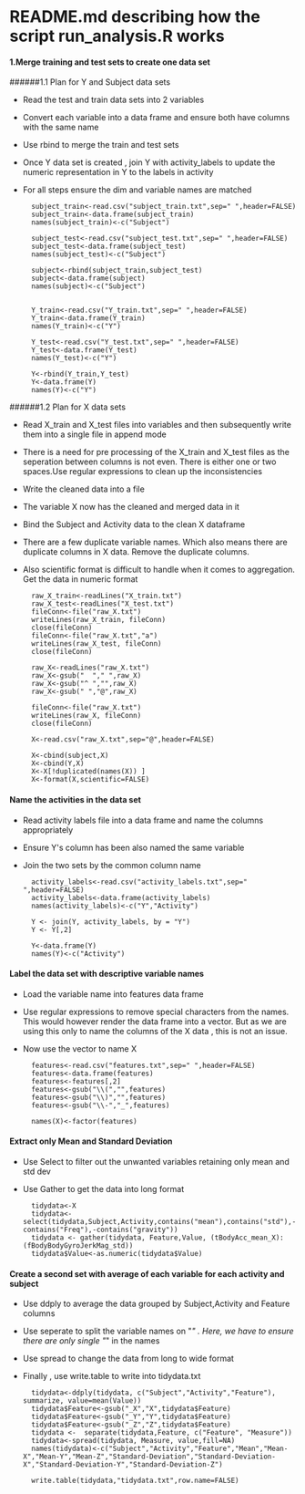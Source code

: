 # README.md describing how the script run_analysis.R works

#### 1.Merge training and test sets to create one data set

######1.1 Plan for Y and Subject data sets
* Read the test and train data sets into 2 variables
* Convert each variable into a data frame and ensure both have columns with the same name
* Use rbind to merge the train and test sets
* Once Y data set is created , join Y with activity_labels to update the numeric representation in Y to the labels in activity
* For all steps ensure the dim and variable names are matched

        subject_train<-read.csv("subject_train.txt",sep=" ",header=FALSE)
        subject_train<-data.frame(subject_train)
        names(subject_train)<-c("Subject")

        subject_test<-read.csv("subject_test.txt",sep=" ",header=FALSE)
        subject_test<-data.frame(subject_test)
        names(subject_test)<-c("Subject")

        subject<-rbind(subject_train,subject_test)
        subject<-data.frame(subject)
        names(subject)<-c("Subject")


        Y_train<-read.csv("Y_train.txt",sep=" ",header=FALSE)
        Y_train<-data.frame(Y_train)
        names(Y_train)<-c("Y")

        Y_test<-read.csv("Y_test.txt",sep=" ",header=FALSE)
        Y_test<-data.frame(Y_test)
        names(Y_test)<-c("Y")

        Y<-rbind(Y_train,Y_test)
        Y<-data.frame(Y)
        names(Y)<-c("Y")

######1.2 Plan for X data sets

* Read X_train and X_test files into variables and then subsequently write them into a single file in append mode
* There is a need for pre processing of the X_train and X_test files as the seperation between columns is not even. There is either one or two spaces.Use regular expressions to clean up the inconsistencies
* Write the cleaned data into a file
* The variable X now has the cleaned and merged data in it
* Bind the Subject and Activity data to the clean X dataframe
* There are a few duplicate variable names. Which also means there are duplicate columns in X data. Remove the duplicate columns.
* Also scientific format is difficult to handle when it comes to aggregation. Get the data in numeric format

        raw_X_train<-readLines("X_train.txt")
        raw_X_test<-readLines("X_test.txt")
        fileConn<-file("raw_X.txt")
        writeLines(raw_X_train, fileConn)
        close(fileConn)
        fileConn<-file("raw_X.txt","a")
        writeLines(raw_X_test, fileConn)
        close(fileConn)
      
        raw_X<-readLines("raw_X.txt")
        raw_X<-gsub("  "," ",raw_X)
        raw_X<-gsub("^ ","",raw_X)
        raw_X<-gsub(" ","@",raw_X)
      
        fileConn<-file("raw_X.txt")
        writeLines(raw_X, fileConn)
        close(fileConn)
      
        X<-read.csv("raw_X.txt",sep="@",header=FALSE)
        
        X<-cbind(subject,X)
        X<-cbind(Y,X)
        X<-X[!duplicated(names(X)) ]
        X<-format(X,scientific=FALSE)


#### Name the activities in the data set

* Read activity labels file into a data frame and name the columns appropriately
* Ensure Y's column has been also named the same variable
* Join the two sets by the common column name

        activity_labels<-read.csv("activity_labels.txt",sep=" ",header=FALSE)
        activity_labels<-data.frame(activity_labels)
        names(activity_labels)<-c("Y","Activity")

        Y <- join(Y, activity_labels, by = "Y")
        Y <- Y[,2]

        Y<-data.frame(Y)
        names(Y)<-c("Activity")

#### Label the data set with descriptive variable names

* Load the variable name into features data frame
* Use regular expressions to remove special characters from the names. This would however render the data frame into a vector. But as we are using this only to name the columns of the X data , this is not an issue.
* Now use the vector to name X


        features<-read.csv("features.txt",sep=" ",header=FALSE)
        features<-data.frame(features)
        features<-features[,2]
        features<-gsub("\\(","",features)
        features<-gsub("\\)","",features)
        features<-gsub("\\-","_",features)
        
        names(X)<-factor(features)

#### Extract only Mean and Standard Deviation

* Use Select to filter out the unwanted variables retaining only mean and std dev
* Use Gather to get the data into long format

        tidydata<-X
        tidydata<-select(tidydata,Subject,Activity,contains("mean"),contains("std"),-contains("Freq"),-contains("gravity"))
        tidydata <- gather(tidydata, Feature,Value, (tBodyAcc_mean_X):(fBodyBodyGyroJerkMag_std))
        tidydata$Value<-as.numeric(tidydata$Value)

#### Create a second set with average of each variable for each activity and subject

* Use ddply to average the data grouped by Subject,Activity and Feature columns
* Use seperate to split the variable names on "_" . Here, we have to ensure there are only single "_" in the names
* Use spread to change the data from long to wide format
* Finally , use write.table to write into tidydata.txt

        tidydata<-ddply(tidydata, c("Subject","Activity","Feature"), summarize, value=mean(Value))
        tidydata$Feature<-gsub("_X","X",tidydata$Feature)
        tidydata$Feature<-gsub("_Y","Y",tidydata$Feature)
        tidydata$Feature<-gsub("_Z","Z",tidydata$Feature)
        tidydata <-  separate(tidydata,Feature, c("Feature", "Measure"))
        tidydata<-spread(tidydata, Measure, value,fill=NA)
        names(tidydata)<-c("Subject","Activity","Feature","Mean","Mean-X","Mean-Y","Mean-Z","Standard-Deviation","Standard-Deviation-X","Standard-Deviation-Y","Standard-Deviation-Z")

        write.table(tidydata,"tidydata.txt",row.name=FALSE)